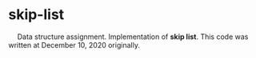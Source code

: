 # skip-list
&emsp; Data structure assignment. Implementation of **skip list**. This code was written at December 10, 2020 originally.
